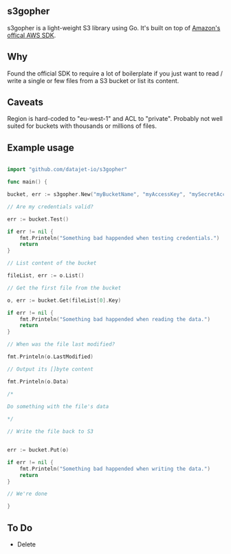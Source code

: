 ## s3gopher
s3gopher is a light-weight S3 library using Go. It's built on top of [Amazon's offical AWS SDK](https://github.com/aws/aws-sdk-go/aws).

## Why
Found the official SDK to require a lot of boilerplate if you just want to read / write a single or few files from a S3 bucket or list its content.

## Caveats 

Region is hard-coded to "eu-west-1" and ACL to "private". Probably not well suited for buckets with thousands or millions of files.

## Example usage

```go

import "github.com/datajet-io/s3gopher"

func main() {

bucket, err := s3gopher.New("myBucketName", "myAccessKey", "mySecretAccessKey")

// Are my credentials valid?

err := bucket.Test()

if err != nil {
	fmt.Printeln("Something bad happended when testing credentials.")
	return
}

// List content of the bucket 

fileList, err := o.List()

// Get the first file from the bucket

o, err := bucket.Get(fileList[0].Key)

if err != nil {
	fmt.Printeln("Something bad happended when reading the data.")
	return
}

// When was the file last modified?

fmt.Printeln(o.LastModified)

// Output its []byte content

fmt.Printeln(o.Data)

/*

Do something with the file's data
	
*/

// Write the file back to S3


err := bucket.Put(o)

if err != nil {
	fmt.Printeln("Something bad happended when writing the data.")
	return
}

// We're done

}


```


## To Do

* Delete





